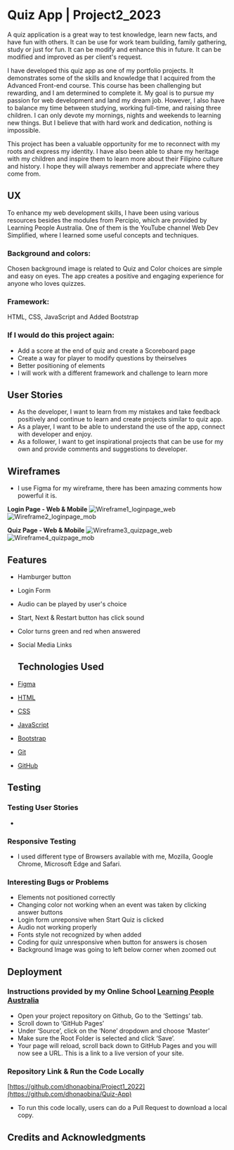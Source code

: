 # Quiz App | Project2_2023

A quiz application is a great way to test knowledge, learn new facts, and have fun with others. It can be use for work team building, family gathering, study or just for fun. It can be modify and enhance this in future. It can be modified and improved as per client's request.

I have developed this quiz app as one of my portfolio projects. It demonstrates some of the skills and knowledge that I acquired from the Advanced Front-end course. This course has been challenging but rewarding, and I am determined to complete it. My goal is to pursue my passion for web development and land my dream job. However, I also have to balance my time between studying, working full-time, and raising three children. I can only devote my mornings, nights and weekends to learning new things. But I believe that with hard work and dedication, nothing is impossible.

This project has been a valuable opportunity for me to reconnect with my roots and express my identity. I have also been able to share my heritage with my children and inspire them to learn more about their Filipino culture and history. I hope they will always remember and appreciate where they come from.

## UX 

To enhance my web development skills, I have been using various resources besides the modules from Percipio, which are provided by Learning People Australia. One of them is the YouTube channel Web Dev Simplified, where I learned some useful concepts and techniques.

### Background and colors:

Chosen background image is related to Quiz and Color choices are simple and easy on eyes. The app creates a positive and engaging experience for anyone who loves quizzes.

### Framework:

HTML, CSS, JavaScript and Added Bootstrap

### If I would do this project again:
- Add a score at the end of quiz and create a Scoreboard page
- Create a way for player to modify questions by theirselves
- Better positioning of elements
- I will work with a different framework and challenge to learn more

## User Stories
* As the developer, I want to learn from my mistakes and take feedback positively and continue to learn and create projects similar to quiz app.
* As a player, I want to be able to understand the use of the app, connect with developer and enjoy.
* As a follower, I want to get inspirational projects that can be use for my own and provide comments and suggestions to developer.

## Wireframes
- I use Figma for my wireframe, there has been amazing comments how powerful it is.

**Login Page - Web & Mobile**
![Wireframe1_loginpage_web](https://github.com/dhonaobina/Quiz-App/assets/113093370/423d95ab-61b1-403a-92f0-ea2f9c82d3ac)
![Wireframe2_loginpage_mob](https://github.com/dhonaobina/Quiz-App/assets/113093370/7e9be1b0-e3cb-4ac6-b215-4d2754cd0d1f)

**Quiz Page - Web & Mobile**
![Wireframe3_quizpage_web](https://github.com/dhonaobina/Quiz-App/assets/113093370/e89fc707-f764-4b21-a816-659894e2c988)
![Wireframe4_quizpage_mob](https://github.com/dhonaobina/Quiz-App/assets/113093370/2fe0dd7a-a46b-4868-8874-0851093061d7)

## Features
- Hamburger button
- Login Form
- Audio can be played by user's choice
- Start, Next & Restart button has click sound
- Color turns green and red when answered
- Social Media Links

  ## Technologies Used
- [Figma](https://figma.com)
- [HTML](https://developer.mozilla.org/en-US/docs/Glossary/HTML5)
- [CSS](https://developer.mozilla.org/en-US/docs/Glossary/CSS)
- [JavaScript](https://www.javascript.com/)
- [Bootstrap](https://getbootstrap.com/)
- [Git](https://git-scm.com/)
- [GitHub](https://github.com/)

## Testing 
### Testing User Stories
- 
### Responsive Testing
- I used different type of Browsers available with me, Mozilla, Google Chrome, Microsoft Edge and Safari.

### Interesting Bugs or Problems
- Elements not positioned correctly
- Changing color not working when an event was taken by clicking answer buttons
- Login form unreponsive when Start Quiz is clicked
- Audio not working properly
- Fonts style not recognized by when added
- Coding for quiz unresponsive when button for answers is chosen
- Background Image was going to left below corner when zoomed out

## Deployment
### Instructions provided by my Online School [Learning People Australia](https://www.learningpeople.com/au/)
- Open your project repository on Github, Go to the ‘Settings’ tab.
- Scroll down to ‘GitHub Pages’
- Under ‘Source’, click on the ‘None’ dropdown and choose ‘Master’
- Make sure the Root Folder is selected and click ‘Save’.
- Your page will reload, scroll back down to GitHub Pages and you will now see a URL.
This is a link to a live version of your site.

### Repository Link & Run the Code Locally
[https://github.com/dhonaobina/Project1_2022](https://github.com/dhonaobina/Quiz-App)
- To run this code locally, users can do a Pull Request to download a local copy.

## Credits and Acknowledgments
